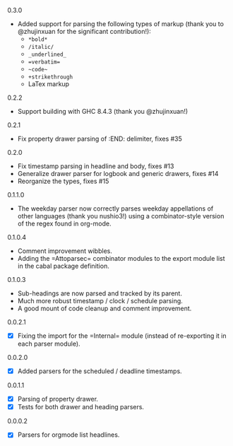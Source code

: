 0.3.0
- Added support for parsing the following types of markup (thank you to
  @zhujinxuan for the significant contribution!):
  - `*bold*`
  - `/italic/`
  - `_underlined_`
  - `=verbatim=`
  - `~code~`
  - `+strikethrough`
  - LaTex markup

0.2.2
- Support building with GHC 8.4.3 (thank you @zhujinxuan!)

0.2.1
- Fix property drawer parsing of :END: delimiter, fixes #35

0.2.0
- Fix timestamp parsing in headline and body, fixes #13
- Generalize drawer parser for logbook and generic drawers, fixes #14
- Reorganize the types, fixes #15

0.1.1.0
- The weekday parser now correctly parses weekday appellations of other
  languages (thank you nushio3!) using a combinator-style version of the regex
  found in org-mode.

0.1.0.4
- Comment improvement wibbles.
- Adding the =Attoparsec= combinator modules to the export module list in the
  cabal package definition.

0.1.0.3
- Sub-headings are now parsed and tracked by its parent.
- Much more robust timestamp / clock / schedule parsing.
- A good mount of code cleanup and comment improvement.

0.0.2.1
- [X] Fixing the import for the =Internal= module (instead of re-exporting it in
  each parser module).

0.0.2.0
- [X] Added parsers for the scheduled / deadline timestamps.

0.0.1.1
- [X] Parsing of property drawer.
- [X] Tests for both drawer and heading parsers.

0.0.0.2
- [X] Parsers for orgmode list headlines.
